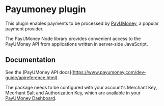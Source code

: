 # Payumoney plugin

This plugin enables payments to be processed by [PayUMoney](https://www.payu.in/), a popular payment provider.

The PayUMoney Node library provides convenient access to the PayUMoney API from applications written in server-side JavaScript.

## Documentation
See the ]PayUMoney API docs](https://www.payumoney.com/dev-guide/apireference.html).

The package needs to be configured with your account's Merchant Key, Mecrhant Salt and Authorization Key, which are available in your [PayUMoney Dashboard](https://www.payumoney.com/merchant/settings/#/myaccount).

